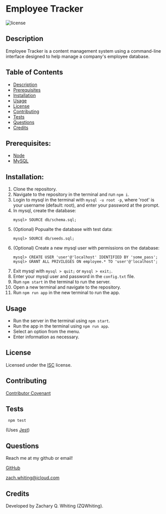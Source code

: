 # Employee Tracker
![license](https://img.shields.io/badge/License-ISC-blue)

<a name='description'></a>
## Description
Employee Tracker is a content management system using a command-line interface designed to help manage a company's employee database.

## Table of Contents
* [Description](#Description)
* [Prerequisites](#Prerequisites)
* [Installation](#Installation)
* [Usage](#Usage)
* [License](#License)
* [Contributing](#Contributing)
* [Tests](#Tests)
* [Questions](#Questions)
* [Credits](#Credits)

<a name='Prerequisites'></a>
## Prerequisites:
* [Node](https://nodejs.org/en/)
* [MySQL](https://www.mysql.com/)

<a name='installation'></a>
## Installation:
1. Clone the repository.
2. Navigate to the repository in the terminal and run `npm i`.
3. Login to mysql in the terminal with `mysql -u root -p`,
    where 'root' is your username (default: root),
    and enter your password at the prompt.
4. In mysql, create the database:
    ```
    mysql> SOURCE db/schema.sql;
    ```
5. (Optional) Popualte the database with test data:
    ```
    mysql> SOURCE db/seeds.sql;
    ```
6. (Optional) Create a new mysql user with permissions on the database:
    ```
    mysql> CREATE USER 'user'@'localhost' IDENTIFIED BY 'some_pass';
    mysql> GRANT ALL PRIVILEGES ON employee.* TO 'user'@'localhost';
    ```
7. Exit mysql with `mysql > quit;` or `mysql > exit;`.
8. Enter your mysql user and password in the `config.txt` file.
9. Run `npm start` in the terminal to run the server.
10. Open a new terminal and navigate to the repository.
11. Run `npm run app` in the new terminal to run the app.

<a name='usage'></a>
## Usage
* Run the server in the terminal using `npm start`.
* Run the app in the terminal using `npm run app`.
* Select an option from the menu.
* Enter information as necessary.

<a name='license'></a>
## License
Licensed under the [ISC](./docs/LICENSE.txt) license.

<a name='contributing'></a>
## Contributing
[Contributor Covenant](./docs/contributor-covenant.txt)

<a name='tests'></a>
## Tests
```
 npm test
```
(Uses [Jest](https://www.npmjs.com/package/jest))

<a name='questions'></a>
## Questions
Reach me at my github or email!

[GitHub](https://github.com/ZQWhiting)

<zach.whiting@icloud.com>

<a name='credits'></a>
## Credits
Developed by Zachary Q. Whiting (ZQWhiting).